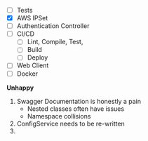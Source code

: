 - [ ] Tests
- [x] AWS IPSet
- [ ] Authentication Controller
- [ ] CI/CD
  - [ ] Lint, Compile, Test,
  - [ ] Build
  - [ ] Deploy
- [ ] Web Client
- [ ] Docker

**Unhappy**

1. Swagger Documentation is honestly a pain
   - Nested classes often have issues
   - Namespace collisions
2. ConfigService needs to be re-written
3. 
